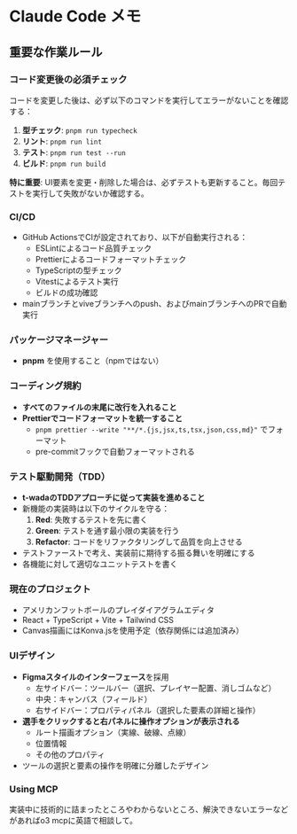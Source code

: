 # Claude Code メモ

## 重要な作業ルール

### コード変更後の必須チェック

コードを変更した後は、必ず以下のコマンドを実行してエラーがないことを確認する：

1. **型チェック**: `pnpm run typecheck`
2. **リント**: `pnpm run lint`
3. **テスト**: `pnpm run test --run`
4. **ビルド**: `pnpm run build`

**特に重要**: UI要素を変更・削除した場合は、必ずテストも更新すること。毎回テストを実行して失敗がないか確認する。

### CI/CD

- GitHub ActionsでCIが設定されており、以下が自動実行される：
  - ESLintによるコード品質チェック
  - Prettierによるコードフォーマットチェック
  - TypeScriptの型チェック
  - Vitestによるテスト実行
  - ビルドの成功確認
- mainブランチとviveブランチへのpush、およびmainブランチへのPRで自動実行

### パッケージマネージャー

- **pnpm** を使用すること（npmではない）

### コーディング規約

- **すべてのファイルの末尾に改行を入れること**
- **Prettierでコードフォーマットを統一すること**
  - `pnpm prettier --write "**/*.{js,jsx,ts,tsx,json,css,md}"` でフォーマット
  - pre-commitフックで自動フォーマットされる

### テスト駆動開発（TDD）

- **t-wadaのTDDアプローチに従って実装を進めること**
- 新機能の実装時は以下のサイクルを守る：
  1. **Red**: 失敗するテストを先に書く
  2. **Green**: テストを通す最小限の実装を行う
  3. **Refactor**: コードをリファクタリングして品質を向上させる
- テストファーストで考え、実装前に期待する振る舞いを明確にする
- 各機能に対して適切なユニットテストを書く

### 現在のプロジェクト

- アメリカンフットボールのプレイダイアグラムエディタ
- React + TypeScript + Vite + Tailwind CSS
- Canvas描画にはKonva.jsを使用予定（依存関係には追加済み）

### UIデザイン

- **Figmaスタイルのインターフェース**を採用
  - 左サイドバー：ツールバー（選択、プレイヤー配置、消しゴムなど）
  - 中央：キャンバス（フィールド）
  - 右サイドバー：プロパティパネル（選択した要素の詳細と操作）
- **選手をクリックすると右パネルに操作オプションが表示される**
  - ルート描画オプション（実線、破線、点線）
  - 位置情報
  - その他のプロパティ
- ツールの選択と要素の操作を明確に分離したデザイン

### Using MCP

実装中に技術的に詰まったところやわからないところ、解決できないエラーなどがあればo3 mcpに英語で相談して。
